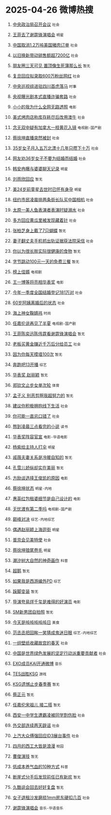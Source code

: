 # 2025-04-26 微博热搜 
1. [中央政治局召开会议](https://m.weibo.cn/search?containerid=100103type%3D1%26t%3D10%26q%3D%23%E4%B8%AD%E5%A4%AE%E6%94%BF%E6%B2%BB%E5%B1%80%E5%8F%AC%E5%BC%80%E4%BC%9A%E8%AE%AE%23&stream_entry_id=51&isnewpage=1&extparam=seat%3D1%26cate%3D10103%26filter_type%3Drealtimehot%26stream_entry_id%3D51%26q%3D%2523%25E4%25B8%25AD%25E5%25A4%25AE%25E6%2594%25BF%25E6%25B2%25BB%25E5%25B1%2580%25E5%258F%25AC%25E5%25BC%2580%25E4%25BC%259A%25E8%25AE%25AE%2523%26dgr%3D0%26c_type%3D51%26pos%3D0%26display_time%3D1745615915%26pre_seqid%3D17456159158590299559076) `社会` 

2. [王菲去了谢霆锋演唱会](https://m.weibo.cn/search?containerid=100103type%3D1%26t%3D10%26q%3D%23%E7%8E%8B%E8%8F%B2%E5%8E%BB%E4%BA%86%E8%B0%A2%E9%9C%86%E9%94%8B%E6%BC%94%E5%94%B1%E4%BC%9A%23&stream_entry_id=31&isnewpage=1&extparam=seat%3D1%26cate%3D5001%26q%3D%2523%25E7%258E%258B%25E8%258F%25B2%25E5%258E%25BB%25E4%25BA%2586%25E8%25B0%25A2%25E9%259C%2586%25E9%2594%258B%25E6%25BC%2594%25E5%2594%25B1%25E4%25BC%259A%2523%26stream_entry_id%3D31%26flag%3D2%26realpos%3D1%26pos%3D0%26c_type%3D31%26filter_type%3Drealtimehot%26dgr%3D0%26band_rank%3D1%26lcate%3D5001%26display_time%3D1745615915%26pre_seqid%3D17456159158590299559076) `明星` 

3. [中国取消1.2万吨美国猪肉订单](https://m.weibo.cn/search?containerid=100103type%3D1%26t%3D10%26q%3D%23%E4%B8%AD%E5%9B%BD%E5%8F%96%E6%B6%881.2%E4%B8%87%E5%90%A8%E7%BE%8E%E5%9B%BD%E7%8C%AA%E8%82%89%E8%AE%A2%E5%8D%95%23&stream_entry_id=31&isnewpage=1&extparam=seat%3D1%26cate%3D5001%26q%3D%2523%25E4%25B8%25AD%25E5%259B%25BD%25E5%258F%2596%25E6%25B6%25881.2%25E4%25B8%2587%25E5%2590%25A8%25E7%25BE%258E%25E5%259B%25BD%25E7%258C%25AA%25E8%2582%2589%25E8%25AE%25A2%25E5%258D%2595%2523%26stream_entry_id%3D31%26flag%3D0%26realpos%3D2%26pos%3D1%26c_type%3D31%26filter_type%3Drealtimehot%26dgr%3D0%26band_rank%3D2%26lcate%3D5001%26display_time%3D1745615915%26pre_seqid%3D17456159158590299559076) `社会` 

4. [以旧换新带动销售额超7200亿](https://m.weibo.cn/search?containerid=100103type%3D1%26t%3D10%26q%3D%23%E4%BB%A5%E6%97%A7%E6%8D%A2%E6%96%B0%E5%B8%A6%E5%8A%A8%E9%94%80%E5%94%AE%E9%A2%9D%E8%B6%857200%E4%BA%BF%23&stream_entry_id=31&isnewpage=1&extparam=seat%3D1%26cate%3D5001%26q%3D%2523%25E4%25BB%25A5%25E6%2597%25A7%25E6%258D%25A2%25E6%2596%25B0%25E5%25B8%25A6%25E5%258A%25A8%25E9%2594%2580%25E5%2594%25AE%25E9%25A2%259D%25E8%25B6%25857200%25E4%25BA%25BF%2523%26stream_entry_id%3D31%26flag%3D0%26realpos%3D3%26pos%3D2%26c_type%3D31%26filter_type%3Drealtimehot%26dgr%3D0%26band_rank%3D3%26lcate%3D5001%26display_time%3D1745615915%26pre_seqid%3D17456159158590299559076) `社会` 

5. [朋友圈三天可见 置顶像生死簿那么长](https://m.weibo.cn/search?containerid=100103type%3D1%26t%3D10%26q%3D%E6%9C%8B%E5%8F%8B%E5%9C%88%E4%B8%89%E5%A4%A9%E5%8F%AF%E8%A7%81+%E7%BD%AE%E9%A1%B6%E5%83%8F%E7%94%9F%E6%AD%BB%E7%B0%BF%E9%82%A3%E4%B9%88%E9%95%BF&stream_entry_id=31&isnewpage=1&extparam=seat%3D1%26cate%3D5001%26q%3D%25E6%259C%258B%25E5%258F%258B%25E5%259C%2588%25E4%25B8%2589%25E5%25A4%25A9%25E5%258F%25AF%25E8%25A7%2581%2520%25E7%25BD%25AE%25E9%25A1%25B6%25E5%2583%258F%25E7%2594%259F%25E6%25AD%25BB%25E7%25B0%25BF%25E9%2582%25A3%25E4%25B9%2588%25E9%2595%25BF%26stream_entry_id%3D31%26flag%3D2%26realpos%3D4%26pos%3D3%26c_type%3D31%26filter_type%3Drealtimehot%26dgr%3D0%26band_rank%3D4%26lcate%3D5001%26display_time%3D1745615915%26pre_seqid%3D17456159158590299559076) `暂无` 

6. [复旦回应拟录取600万粉丝网红](https://m.weibo.cn/search?containerid=100103type%3D1%26t%3D10%26q%3D%23%E5%A4%8D%E6%97%A6%E5%9B%9E%E5%BA%94%E6%8B%9F%E5%BD%95%E5%8F%96600%E4%B8%87%E7%B2%89%E4%B8%9D%E7%BD%91%E7%BA%A2%23&stream_entry_id=31&isnewpage=1&extparam=seat%3D1%26cate%3D5001%26q%3D%2523%25E5%25A4%258D%25E6%2597%25A6%25E5%259B%259E%25E5%25BA%2594%25E6%258B%259F%25E5%25BD%2595%25E5%258F%2596600%25E4%25B8%2587%25E7%25B2%2589%25E4%25B8%259D%25E7%25BD%2591%25E7%25BA%25A2%2523%26stream_entry_id%3D31%26flag%3D0%26realpos%3D5%26pos%3D4%26c_type%3D31%26filter_type%3Drealtimehot%26dgr%3D0%26band_rank%3D5%26lcate%3D5001%26display_time%3D1745615915%26pre_seqid%3D17456159158590299559076) `社会` 

7. [中央巡视组进驻四川首虎落马](https://m.weibo.cn/search?containerid=100103type%3D1%26t%3D10%26q%3D%23%E4%B8%AD%E5%A4%AE%E5%B7%A1%E8%A7%86%E7%BB%84%E8%BF%9B%E9%A9%BB%E5%9B%9B%E5%B7%9D%E9%A6%96%E8%99%8E%E8%90%BD%E9%A9%AC%23&stream_entry_id=31&isnewpage=1&extparam=seat%3D1%26cate%3D5001%26q%3D%2523%25E4%25B8%25AD%25E5%25A4%25AE%25E5%25B7%25A1%25E8%25A7%2586%25E7%25BB%2584%25E8%25BF%259B%25E9%25A9%25BB%25E5%259B%259B%25E5%25B7%259D%25E9%25A6%2596%25E8%2599%258E%25E8%2590%25BD%25E9%25A9%25AC%2523%26stream_entry_id%3D31%26flag%3D2%26realpos%3D6%26pos%3D5%26c_type%3D31%26filter_type%3Drealtimehot%26dgr%3D0%26band_rank%3D6%26lcate%3D5001%26display_time%3D1745615915%26pre_seqid%3D17456159158590299559076) `时事` 

8. [央视曝光剧本式直播诈骗套路](https://m.weibo.cn/search?containerid=100103type%3D1%26t%3D10%26q%3D%23%E5%A4%AE%E8%A7%86%E6%9B%9D%E5%85%89%E5%89%A7%E6%9C%AC%E5%BC%8F%E7%9B%B4%E6%92%AD%E8%AF%88%E9%AA%97%E5%A5%97%E8%B7%AF%23&stream_entry_id=31&isnewpage=1&extparam=seat%3D1%26cate%3D5001%26q%3D%2523%25E5%25A4%25AE%25E8%25A7%2586%25E6%259B%259D%25E5%2585%2589%25E5%2589%25A7%25E6%259C%25AC%25E5%25BC%258F%25E7%259B%25B4%25E6%2592%25AD%25E8%25AF%2588%25E9%25AA%2597%25E5%25A5%2597%25E8%25B7%25AF%2523%26stream_entry_id%3D31%26flag%3D0%26realpos%3D7%26pos%3D6%26c_type%3D31%26filter_type%3Drealtimehot%26dgr%3D0%26band_rank%3D7%26lcate%3D5001%26display_time%3D1745615915%26pre_seqid%3D17456159158590299559076) `社会` 

9. [小小的我为什么全网无路透照](https://m.weibo.cn/search?containerid=100103type%3D1%26t%3D10%26q%3D%23%E5%B0%8F%E5%B0%8F%E7%9A%84%E6%88%91%E4%B8%BA%E4%BB%80%E4%B9%88%E5%85%A8%E7%BD%91%E6%97%A0%E8%B7%AF%E9%80%8F%E7%85%A7%23&stream_entry_id=31&isnewpage=1&extparam=seat%3D1%26cate%3D5001%26q%3D%2523%25E5%25B0%258F%25E5%25B0%258F%25E7%259A%2584%25E6%2588%2591%25E4%25B8%25BA%25E4%25BB%2580%25E4%25B9%2588%25E5%2585%25A8%25E7%25BD%2591%25E6%2597%25A0%25E8%25B7%25AF%25E9%2580%258F%25E7%2585%25A7%2523%26stream_entry_id%3D31%26flag%3D0%26realpos%3D8%26pos%3D7%26c_type%3D31%26filter_type%3Drealtimehot%26dgr%3D0%26band_rank%3D8%26lcate%3D5001%26display_time%3D1745615915%26pre_seqid%3D17456159158590299559076) `电影` 

10. [美式烤肉店称库存耗尽后改用澳牛](https://m.weibo.cn/search?containerid=100103type%3D1%26t%3D10%26q%3D%23%E7%BE%8E%E5%BC%8F%E7%83%A4%E8%82%89%E5%BA%97%E7%A7%B0%E5%BA%93%E5%AD%98%E8%80%97%E5%B0%BD%E5%90%8E%E6%94%B9%E7%94%A8%E6%BE%B3%E7%89%9B%23&stream_entry_id=31&isnewpage=1&extparam=seat%3D1%26cate%3D5001%26q%3D%2523%25E7%25BE%258E%25E5%25BC%258F%25E7%2583%25A4%25E8%2582%2589%25E5%25BA%2597%25E7%25A7%25B0%25E5%25BA%2593%25E5%25AD%2598%25E8%2580%2597%25E5%25B0%25BD%25E5%2590%258E%25E6%2594%25B9%25E7%2594%25A8%25E6%25BE%25B3%25E7%2589%259B%2523%26stream_entry_id%3D31%26flag%3D0%26realpos%3D9%26pos%3D8%26c_type%3D31%26filter_type%3Drealtimehot%26dgr%3D0%26band_rank%3D9%26lcate%3D5001%26display_time%3D1745615915%26pre_seqid%3D17456159158590299559076) `社会` 

11. [念无双中疑有加拿大一枝黄花入镜](https://m.weibo.cn/search?containerid=100103type%3D1%26t%3D10%26q%3D%23%E5%BF%B5%E6%97%A0%E5%8F%8C%E4%B8%AD%E7%96%91%E6%9C%89%E5%8A%A0%E6%8B%BF%E5%A4%A7%E4%B8%80%E6%9E%9D%E9%BB%84%E8%8A%B1%E5%85%A5%E9%95%9C%23&stream_entry_id=31&isnewpage=1&extparam=seat%3D1%26cate%3D5001%26q%3D%2523%25E5%25BF%25B5%25E6%2597%25A0%25E5%258F%258C%25E4%25B8%25AD%25E7%2596%2591%25E6%259C%2589%25E5%258A%25A0%25E6%258B%25BF%25E5%25A4%25A7%25E4%25B8%2580%25E6%259E%259D%25E9%25BB%2584%25E8%258A%25B1%25E5%2585%25A5%25E9%2595%259C%2523%26stream_entry_id%3D31%26flag%3D0%26realpos%3D10%26pos%3D9%26c_type%3D31%26filter_type%3Drealtimehot%26dgr%3D0%26band_rank%3D10%26lcate%3D5001%26display_time%3D1745615915%26pre_seqid%3D17456159158590299559076) `电视剧-国产剧` 

12. [蔡徐坤直播突然被封](https://m.weibo.cn/search?containerid=100103type%3D1%26t%3D10%26q%3D%23%E8%94%A1%E5%BE%90%E5%9D%A4%E7%9B%B4%E6%92%AD%E7%AA%81%E7%84%B6%E8%A2%AB%E5%B0%81%23&stream_entry_id=31&isnewpage=1&extparam=seat%3D1%26cate%3D5001%26q%3D%2523%25E8%2594%25A1%25E5%25BE%2590%25E5%259D%25A4%25E7%259B%25B4%25E6%2592%25AD%25E7%25AA%2581%25E7%2584%25B6%25E8%25A2%25AB%25E5%25B0%2581%2523%26stream_entry_id%3D31%26flag%3D2%26realpos%3D11%26pos%3D10%26c_type%3D31%26filter_type%3Drealtimehot%26dgr%3D0%26band_rank%3D11%26lcate%3D5001%26display_time%3D1745615915%26pre_seqid%3D17456159158590299559076) `社会` 

13. [35岁女子月入五万北漂十几年只攒下十万](https://m.weibo.cn/search?containerid=100103type%3D1%26t%3D10%26q%3D%2335%E5%B2%81%E5%A5%B3%E5%AD%90%E6%9C%88%E5%85%A5%E4%BA%94%E4%B8%87%E5%8C%97%E6%BC%82%E5%8D%81%E5%87%A0%E5%B9%B4%E5%8F%AA%E6%94%92%E4%B8%8B%E5%8D%81%E4%B8%87%23&stream_entry_id=31&isnewpage=1&extparam=seat%3D1%26cate%3D5001%26q%3D%252335%25E5%25B2%2581%25E5%25A5%25B3%25E5%25AD%2590%25E6%259C%2588%25E5%2585%25A5%25E4%25BA%2594%25E4%25B8%2587%25E5%258C%2597%25E6%25BC%2582%25E5%258D%2581%25E5%2587%25A0%25E5%25B9%25B4%25E5%258F%25AA%25E6%2594%2592%25E4%25B8%258B%25E5%258D%2581%25E4%25B8%2587%2523%26stream_entry_id%3D31%26flag%3D2%26realpos%3D12%26pos%3D11%26c_type%3D31%26filter_type%3Drealtimehot%26dgr%3D0%26band_rank%3D12%26lcate%3D5001%26display_time%3D1745615915%26pre_seqid%3D17456159158590299559076) `社会` 

14. [网友劝36岁女子不要为结婚而结婚](https://m.weibo.cn/search?containerid=100103type%3D1%26t%3D10%26q%3D%23%E7%BD%91%E5%8F%8B%E5%8A%9D36%E5%B2%81%E5%A5%B3%E5%AD%90%E4%B8%8D%E8%A6%81%E4%B8%BA%E7%BB%93%E5%A9%9A%E8%80%8C%E7%BB%93%E5%A9%9A%23&stream_entry_id=31&isnewpage=1&extparam=seat%3D1%26cate%3D5001%26q%3D%2523%25E7%25BD%2591%25E5%258F%258B%25E5%258A%259D36%25E5%25B2%2581%25E5%25A5%25B3%25E5%25AD%2590%25E4%25B8%258D%25E8%25A6%2581%25E4%25B8%25BA%25E7%25BB%2593%25E5%25A9%259A%25E8%2580%258C%25E7%25BB%2593%25E5%25A9%259A%2523%26stream_entry_id%3D31%26flag%3D2%26realpos%3D13%26pos%3D12%26c_type%3D31%26filter_type%3Drealtimehot%26dgr%3D0%26band_rank%3D13%26lcate%3D5001%26display_time%3D1745615915%26pre_seqid%3D17456159158590299559076) `社会` 

15. [韩安冉曝与婆婆聊天记录](https://m.weibo.cn/search?containerid=100103type%3D1%26t%3D10%26q%3D%23%E9%9F%A9%E5%AE%89%E5%86%89%E6%9B%9D%E4%B8%8E%E5%A9%86%E5%A9%86%E8%81%8A%E5%A4%A9%E8%AE%B0%E5%BD%95%23&stream_entry_id=31&isnewpage=1&extparam=seat%3D1%26cate%3D5001%26q%3D%2523%25E9%259F%25A9%25E5%25AE%2589%25E5%2586%2589%25E6%259B%259D%25E4%25B8%258E%25E5%25A9%2586%25E5%25A9%2586%25E8%2581%258A%25E5%25A4%25A9%25E8%25AE%25B0%25E5%25BD%2595%2523%26stream_entry_id%3D31%26flag%3D2%26realpos%3D14%26pos%3D13%26c_type%3D31%26filter_type%3Drealtimehot%26dgr%3D0%26band_rank%3D14%26lcate%3D5001%26display_time%3D1745615915%26pre_seqid%3D17456159158590299559076) `明星` 

16. [刘雨欣回应](https://m.weibo.cn/search?containerid=100103type%3D1%26t%3D10%26q%3D%E5%88%98%E9%9B%A8%E6%AC%A3%E5%9B%9E%E5%BA%94&stream_entry_id=31&isnewpage=1&extparam=seat%3D1%26cate%3D5001%26q%3D%25E5%2588%2598%25E9%259B%25A8%25E6%25AC%25A3%25E5%259B%259E%25E5%25BA%2594%26stream_entry_id%3D31%26flag%3D2%26realpos%3D15%26pos%3D14%26c_type%3D31%26filter_type%3Drealtimehot%26dgr%3D0%26band_rank%3D15%26lcate%3D5001%26display_time%3D1745615915%26pre_seqid%3D17456159158590299559076) `暂无` 

17. [美24岁前童星去世时已怀有身孕](https://m.weibo.cn/search?containerid=100103type%3D1%26t%3D10%26q%3D%23%E7%BE%8E24%E5%B2%81%E5%89%8D%E7%AB%A5%E6%98%9F%E5%8E%BB%E4%B8%96%E6%97%B6%E5%B7%B2%E6%80%80%E6%9C%89%E8%BA%AB%E5%AD%95%23&stream_entry_id=31&isnewpage=1&extparam=seat%3D1%26cate%3D5001%26q%3D%2523%25E7%25BE%258E24%25E5%25B2%2581%25E5%2589%258D%25E7%25AB%25A5%25E6%2598%259F%25E5%258E%25BB%25E4%25B8%2596%25E6%2597%25B6%25E5%25B7%25B2%25E6%2580%2580%25E6%259C%2589%25E8%25BA%25AB%25E5%25AD%2595%2523%26stream_entry_id%3D31%26flag%3D2%26realpos%3D16%26pos%3D15%26c_type%3D31%26filter_type%3Drealtimehot%26dgr%3D0%26band_rank%3D16%26lcate%3D5001%26display_time%3D1745615915%26pre_seqid%3D17456159158590299559076) `明星` 

18. [纽约市民凌晨排两条街长队买中国相机](https://m.weibo.cn/search?containerid=100103type%3D1%26t%3D10%26q%3D%23%E7%BA%BD%E7%BA%A6%E5%B8%82%E6%B0%91%E5%87%8C%E6%99%A8%E6%8E%92%E4%B8%A4%E6%9D%A1%E8%A1%97%E9%95%BF%E9%98%9F%E4%B9%B0%E4%B8%AD%E5%9B%BD%E7%9B%B8%E6%9C%BA%23&stream_entry_id=31&isnewpage=1&extparam=seat%3D1%26cate%3D5001%26q%3D%2523%25E7%25BA%25BD%25E7%25BA%25A6%25E5%25B8%2582%25E6%25B0%2591%25E5%2587%258C%25E6%2599%25A8%25E6%258E%2592%25E4%25B8%25A4%25E6%259D%25A1%25E8%25A1%2597%25E9%2595%25BF%25E9%2598%259F%25E4%25B9%25B0%25E4%25B8%25AD%25E5%259B%25BD%25E7%259B%25B8%25E6%259C%25BA%2523%26stream_entry_id%3D31%26flag%3D2%26realpos%3D17%26pos%3D16%26c_type%3D31%26filter_type%3Drealtimehot%26dgr%3D0%26band_rank%3D17%26lcate%3D5001%26display_time%3D1745615915%26pre_seqid%3D17456159158590299559076) `社会` 

19. [太原一美人鱼表演者表演时疑溺水](https://m.weibo.cn/search?containerid=100103type%3D1%26t%3D10%26q%3D%23%E5%A4%AA%E5%8E%9F%E4%B8%80%E7%BE%8E%E4%BA%BA%E9%B1%BC%E8%A1%A8%E6%BC%94%E8%80%85%E8%A1%A8%E6%BC%94%E6%97%B6%E7%96%91%E6%BA%BA%E6%B0%B4%23&stream_entry_id=31&isnewpage=1&extparam=seat%3D1%26cate%3D5001%26q%3D%2523%25E5%25A4%25AA%25E5%258E%259F%25E4%25B8%2580%25E7%25BE%258E%25E4%25BA%25BA%25E9%25B1%25BC%25E8%25A1%25A8%25E6%25BC%2594%25E8%2580%2585%25E8%25A1%25A8%25E6%25BC%2594%25E6%2597%25B6%25E7%2596%2591%25E6%25BA%25BA%25E6%25B0%25B4%2523%26stream_entry_id%3D31%26flag%3D0%26realpos%3D18%26pos%3D17%26c_type%3D31%26filter_type%3Drealtimehot%26dgr%3D0%26band_rank%3D18%26lcate%3D5001%26display_time%3D1745615915%26pre_seqid%3D17456159158590299559076) `社会` 

20. [多方回应黄瓜里被发现藏着针](https://m.weibo.cn/search?containerid=100103type%3D1%26t%3D10%26q%3D%23%E5%A4%9A%E6%96%B9%E5%9B%9E%E5%BA%94%E9%BB%84%E7%93%9C%E9%87%8C%E8%A2%AB%E5%8F%91%E7%8E%B0%E8%97%8F%E7%9D%80%E9%92%88%23&stream_entry_id=31&isnewpage=1&extparam=seat%3D1%26cate%3D5001%26q%3D%2523%25E5%25A4%259A%25E6%2596%25B9%25E5%259B%259E%25E5%25BA%2594%25E9%25BB%2584%25E7%2593%259C%25E9%2587%258C%25E8%25A2%25AB%25E5%258F%2591%25E7%258E%25B0%25E8%2597%258F%25E7%259D%2580%25E9%2592%2588%2523%26stream_entry_id%3D31%26flag%3D0%26realpos%3D19%26pos%3D18%26c_type%3D31%26filter_type%3Drealtimehot%26dgr%3D0%26band_rank%3D19%26lcate%3D5001%26display_time%3D1745615915%26pre_seqid%3D17456159158590299559076) `社会` 

21. [张柏芝身上戴了7只蝴蝶](https://m.weibo.cn/search?containerid=100103type%3D1%26t%3D10%26q%3D%E5%BC%A0%E6%9F%8F%E8%8A%9D%E8%BA%AB%E4%B8%8A%E6%88%B4%E4%BA%867%E5%8F%AA%E8%9D%B4%E8%9D%B6&stream_entry_id=31&isnewpage=1&extparam=seat%3D1%26cate%3D5001%26q%3D%25E5%25BC%25A0%25E6%259F%258F%25E8%258A%259D%25E8%25BA%25AB%25E4%25B8%258A%25E6%2588%25B4%25E4%25BA%25867%25E5%258F%25AA%25E8%259D%25B4%25E8%259D%25B6%26stream_entry_id%3D31%26flag%3D2%26realpos%3D20%26pos%3D19%26c_type%3D31%26filter_type%3Drealtimehot%26dgr%3D0%26band_rank%3D20%26lcate%3D5001%26display_time%3D1745615915%26pre_seqid%3D17456159158590299559076) `暂无` 

22. [妻子翻丈夫手机抓出轨证据获法院采信](https://m.weibo.cn/search?containerid=100103type%3D1%26t%3D10%26q%3D%23%E5%A6%BB%E5%AD%90%E7%BF%BB%E4%B8%88%E5%A4%AB%E6%89%8B%E6%9C%BA%E6%8A%93%E5%87%BA%E8%BD%A8%E8%AF%81%E6%8D%AE%E8%8E%B7%E6%B3%95%E9%99%A2%E9%87%87%E4%BF%A1%23&stream_entry_id=31&isnewpage=1&extparam=seat%3D1%26cate%3D5001%26q%3D%2523%25E5%25A6%25BB%25E5%25AD%2590%25E7%25BF%25BB%25E4%25B8%2588%25E5%25A4%25AB%25E6%2589%258B%25E6%259C%25BA%25E6%258A%2593%25E5%2587%25BA%25E8%25BD%25A8%25E8%25AF%2581%25E6%258D%25AE%25E8%258E%25B7%25E6%25B3%2595%25E9%2599%25A2%25E9%2587%2587%25E4%25BF%25A1%2523%26stream_entry_id%3D31%26flag%3D0%26realpos%3D21%26pos%3D20%26c_type%3D31%26filter_type%3Drealtimehot%26dgr%3D0%26band_rank%3D21%26lcate%3D5001%26display_time%3D1745615915%26pre_seqid%3D17456159158590299559076) `社会` 

23. [你以为很长胖实际很健康的食物](https://m.weibo.cn/search?containerid=100103type%3D1%26t%3D10%26q%3D%E4%BD%A0%E4%BB%A5%E4%B8%BA%E5%BE%88%E9%95%BF%E8%83%96%E5%AE%9E%E9%99%85%E5%BE%88%E5%81%A5%E5%BA%B7%E7%9A%84%E9%A3%9F%E7%89%A9&stream_entry_id=31&isnewpage=1&extparam=seat%3D1%26cate%3D5001%26q%3D%25E4%25BD%25A0%25E4%25BB%25A5%25E4%25B8%25BA%25E5%25BE%2588%25E9%2595%25BF%25E8%2583%2596%25E5%25AE%259E%25E9%2599%2585%25E5%25BE%2588%25E5%2581%25A5%25E5%25BA%25B7%25E7%259A%2584%25E9%25A3%259F%25E7%2589%25A9%26stream_entry_id%3D31%26flag%3D0%26realpos%3D22%26pos%3D21%26c_type%3D31%26filter_type%3Drealtimehot%26dgr%3D0%26band_rank%3D22%26lcate%3D5001%26display_time%3D1745615915%26pre_seqid%3D17456159158590299559076) `暂无` 

24. [字节跳动100元一天的免费三餐](https://m.weibo.cn/search?containerid=100103type%3D1%26t%3D10%26q%3D%E5%AD%97%E8%8A%82%E8%B7%B3%E5%8A%A8100%E5%85%83%E4%B8%80%E5%A4%A9%E7%9A%84%E5%85%8D%E8%B4%B9%E4%B8%89%E9%A4%90&stream_entry_id=31&isnewpage=1&extparam=seat%3D1%26cate%3D5001%26q%3D%25E5%25AD%2597%25E8%258A%2582%25E8%25B7%25B3%25E5%258A%25A8100%25E5%2585%2583%25E4%25B8%2580%25E5%25A4%25A9%25E7%259A%2584%25E5%2585%258D%25E8%25B4%25B9%25E4%25B8%2589%25E9%25A4%2590%26stream_entry_id%3D31%26flag%3D0%26realpos%3D23%26pos%3D22%26c_type%3D31%26filter_type%3Drealtimehot%26dgr%3D0%26band_rank%3D23%26lcate%3D5001%26display_time%3D1745615915%26pre_seqid%3D17456159158590299559076) `暂无` 

25. [榜上佳婿](https://m.weibo.cn/search?containerid=100103type%3D1%26t%3D10%26q%3D%E6%A6%9C%E4%B8%8A%E4%BD%B3%E5%A9%BF&stream_entry_id=31&isnewpage=1&extparam=seat%3D1%26cate%3D5001%26q%3D%25E6%25A6%259C%25E4%25B8%258A%25E4%25BD%25B3%25E5%25A9%25BF%26stream_entry_id%3D31%26flag%3D0%26realpos%3D24%26pos%3D23%26c_type%3D31%26filter_type%3Drealtimehot%26dgr%3D0%26band_rank%3D24%26lcate%3D5001%26display_time%3D1745615915%26pre_seqid%3D17456159158590299559076) `电视剧` 

26. [王一博等将亮相华表奖](https://m.weibo.cn/search?containerid=100103type%3D1%26t%3D10%26q%3D%23%E7%8E%8B%E4%B8%80%E5%8D%9A%E7%AD%89%E5%B0%86%E4%BA%AE%E7%9B%B8%E5%8D%8E%E8%A1%A8%E5%A5%96%23&stream_entry_id=31&isnewpage=1&extparam=seat%3D1%26cate%3D5001%26q%3D%2523%25E7%258E%258B%25E4%25B8%2580%25E5%258D%259A%25E7%25AD%2589%25E5%25B0%2586%25E4%25BA%25AE%25E7%259B%25B8%25E5%258D%258E%25E8%25A1%25A8%25E5%25A5%2596%2523%26stream_entry_id%3D31%26flag%3D0%26realpos%3D25%26pos%3D24%26c_type%3D31%26filter_type%3Drealtimehot%26dgr%3D0%26band_rank%3D25%26lcate%3D5001%26display_time%3D1745615915%26pre_seqid%3D17456159158590299559076) `电影` 

27. [今年一季度全国结婚登记181万对](https://m.weibo.cn/search?containerid=100103type%3D1%26t%3D10%26q%3D%23%E4%BB%8A%E5%B9%B4%E4%B8%80%E5%AD%A3%E5%BA%A6%E5%85%A8%E5%9B%BD%E7%BB%93%E5%A9%9A%E7%99%BB%E8%AE%B0181%E4%B8%87%E5%AF%B9%23&stream_entry_id=31&isnewpage=1&extparam=seat%3D1%26cate%3D5001%26q%3D%2523%25E4%25BB%258A%25E5%25B9%25B4%25E4%25B8%2580%25E5%25AD%25A3%25E5%25BA%25A6%25E5%2585%25A8%25E5%259B%25BD%25E7%25BB%2593%25E5%25A9%259A%25E7%2599%25BB%25E8%25AE%25B0181%25E4%25B8%2587%25E5%25AF%25B9%2523%26stream_entry_id%3D31%26flag%3D0%26realpos%3D26%26pos%3D25%26c_type%3D31%26filter_type%3Drealtimehot%26dgr%3D0%26band_rank%3D26%26lcate%3D5001%26display_time%3D1745615915%26pre_seqid%3D17456159158590299559076) `社会` 

28. [60岁阿姨离婚后的状态](https://m.weibo.cn/search?containerid=100103type%3D1%26t%3D10%26q%3D%2360%E5%B2%81%E9%98%BF%E5%A7%A8%E7%A6%BB%E5%A9%9A%E5%90%8E%E7%9A%84%E7%8A%B6%E6%80%81%23&stream_entry_id=31&isnewpage=1&extparam=seat%3D1%26cate%3D5001%26q%3D%252360%25E5%25B2%2581%25E9%2598%25BF%25E5%25A7%25A8%25E7%25A6%25BB%25E5%25A9%259A%25E5%2590%258E%25E7%259A%2584%25E7%258A%25B6%25E6%2580%2581%2523%26stream_entry_id%3D31%26flag%3D0%26realpos%3D27%26pos%3D26%26c_type%3D31%26filter_type%3Drealtimehot%26dgr%3D0%26band_rank%3D27%26lcate%3D5001%26display_time%3D1745615915%26pre_seqid%3D17456159158590299559076) `社会` 

29. [海上神女鞠婧祎](https://m.weibo.cn/search?containerid=100103type%3D1%26t%3D10%26q%3D%E6%B5%B7%E4%B8%8A%E7%A5%9E%E5%A5%B3%E9%9E%A0%E5%A9%A7%E7%A5%8E&stream_entry_id=31&isnewpage=1&extparam=seat%3D1%26cate%3D5001%26q%3D%25E6%25B5%25B7%25E4%25B8%258A%25E7%25A5%259E%25E5%25A5%25B3%25E9%259E%25A0%25E5%25A9%25A7%25E7%25A5%258E%26stream_entry_id%3D31%26flag%3D0%26realpos%3D28%26pos%3D27%26c_type%3D31%26filter_type%3Drealtimehot%26dgr%3D0%26band_rank%3D28%26lcate%3D5001%26display_time%3D1745615915%26pre_seqid%3D17456159158590299559076) `时尚` 

30. [任嘉伦说再见了半夏](https://m.weibo.cn/search?containerid=100103type%3D1%26t%3D10%26q%3D%23%E4%BB%BB%E5%98%89%E4%BC%A6%E8%AF%B4%E5%86%8D%E8%A7%81%E4%BA%86%E5%8D%8A%E5%A4%8F%23&stream_entry_id=31&isnewpage=1&extparam=seat%3D1%26cate%3D5001%26q%3D%2523%25E4%25BB%25BB%25E5%2598%2589%25E4%25BC%25A6%25E8%25AF%25B4%25E5%2586%258D%25E8%25A7%2581%25E4%25BA%2586%25E5%258D%258A%25E5%25A4%258F%2523%26stream_entry_id%3D31%26flag%3D0%26realpos%3D29%26pos%3D28%26c_type%3D31%26filter_type%3Drealtimehot%26dgr%3D0%26band_rank%3D29%26lcate%3D5001%26display_time%3D1745615915%26pre_seqid%3D17456159158590299559076) `电视剧-国产剧` 

31. [王菲陈奕迅陈伟霆看谢霆锋演唱会](https://m.weibo.cn/search?containerid=100103type%3D1%26t%3D10%26q%3D%E7%8E%8B%E8%8F%B2%E9%99%88%E5%A5%95%E8%BF%85%E9%99%88%E4%BC%9F%E9%9C%86%E7%9C%8B%E8%B0%A2%E9%9C%86%E9%94%8B%E6%BC%94%E5%94%B1%E4%BC%9A&stream_entry_id=31&isnewpage=1&extparam=seat%3D1%26cate%3D5001%26q%3D%25E7%258E%258B%25E8%258F%25B2%25E9%2599%2588%25E5%25A5%2595%25E8%25BF%2585%25E9%2599%2588%25E4%25BC%259F%25E9%259C%2586%25E7%259C%258B%25E8%25B0%25A2%25E9%259C%2586%25E9%2594%258B%25E6%25BC%2594%25E5%2594%25B1%25E4%25BC%259A%26stream_entry_id%3D31%26flag%3D0%26realpos%3D30%26pos%3D29%26c_type%3D31%26filter_type%3Drealtimehot%26dgr%3D0%26band_rank%3D30%26lcate%3D5001%26display_time%3D1745615915%26pre_seqid%3D17456159158590299559076) `暂无` 

32. [老板买黄金赚近千万后分给员工](https://m.weibo.cn/search?containerid=100103type%3D1%26t%3D10%26q%3D%23%E8%80%81%E6%9D%BF%E4%B9%B0%E9%BB%84%E9%87%91%E8%B5%9A%E8%BF%91%E5%8D%83%E4%B8%87%E5%90%8E%E5%88%86%E7%BB%99%E5%91%98%E5%B7%A5%23&stream_entry_id=31&isnewpage=1&extparam=seat%3D1%26cate%3D5001%26q%3D%2523%25E8%2580%2581%25E6%259D%25BF%25E4%25B9%25B0%25E9%25BB%2584%25E9%2587%2591%25E8%25B5%259A%25E8%25BF%2591%25E5%258D%2583%25E4%25B8%2587%25E5%2590%258E%25E5%2588%2586%25E7%25BB%2599%25E5%2591%2598%25E5%25B7%25A5%2523%26stream_entry_id%3D31%26flag%3D0%26realpos%3D31%26pos%3D30%26c_type%3D31%26filter_type%3Drealtimehot%26dgr%3D0%26band_rank%3D31%26lcate%3D5001%26display_time%3D1745615915%26pre_seqid%3D17456159158590299559076) `社会` 

33. [因为你每天摸墙100次](https://m.weibo.cn/search?containerid=100103type%3D1%26t%3D10%26q%3D%E5%9B%A0%E4%B8%BA%E4%BD%A0%E6%AF%8F%E5%A4%A9%E6%91%B8%E5%A2%99100%E6%AC%A1&stream_entry_id=31&isnewpage=1&extparam=seat%3D1%26cate%3D5001%26q%3D%25E5%259B%25A0%25E4%25B8%25BA%25E4%25BD%25A0%25E6%25AF%258F%25E5%25A4%25A9%25E6%2591%25B8%25E5%25A2%2599100%25E6%25AC%25A1%26stream_entry_id%3D31%26flag%3D0%26realpos%3D32%26pos%3D31%26c_type%3D31%26filter_type%3Drealtimehot%26dgr%3D0%26band_rank%3D32%26lcate%3D5001%26display_time%3D1745615915%26pre_seqid%3D17456159158590299559076) `暂无` 

34. [奔跑吧13开播](https://m.weibo.cn/search?containerid=100103type%3D1%26t%3D10%26q%3D%E5%A5%94%E8%B7%91%E5%90%A713%E5%BC%80%E6%92%AD&stream_entry_id=31&isnewpage=1&extparam=seat%3D1%26cate%3D5001%26q%3D%25E5%25A5%2594%25E8%25B7%2591%25E5%2590%25A713%25E5%25BC%2580%25E6%2592%25AD%26stream_entry_id%3D31%26flag%3D0%26realpos%3D33%26pos%3D32%26c_type%3D31%26filter_type%3Drealtimehot%26dgr%3D0%26band_rank%3D33%26lcate%3D5001%26display_time%3D1745615915%26pre_seqid%3D17456159158590299559076) `综艺` 

35. [华表奖 赵丽颖](https://m.weibo.cn/search?containerid=100103type%3D1%26t%3D10%26q%3D%E5%8D%8E%E8%A1%A8%E5%A5%96+%E8%B5%B5%E4%B8%BD%E9%A2%96&stream_entry_id=31&isnewpage=1&extparam=seat%3D1%26cate%3D5001%26q%3D%25E5%258D%258E%25E8%25A1%25A8%25E5%25A5%2596%2520%25E8%25B5%25B5%25E4%25B8%25BD%25E9%25A2%2596%26stream_entry_id%3D31%26flag%3D0%26realpos%3D34%26pos%3D33%26c_type%3D31%26filter_type%3Drealtimehot%26dgr%3D0%26band_rank%3D34%26lcate%3D5001%26display_time%3D1745615915%26pre_seqid%3D17456159158590299559076) `暂无` 

36. [郑钦文止步女单次轮](https://m.weibo.cn/search?containerid=100103type%3D1%26t%3D10%26q%3D%23%E9%83%91%E9%92%A6%E6%96%87%E6%AD%A2%E6%AD%A5%E5%A5%B3%E5%8D%95%E6%AC%A1%E8%BD%AE%23&stream_entry_id=31&isnewpage=1&extparam=seat%3D1%26cate%3D5001%26q%3D%2523%25E9%2583%2591%25E9%2592%25A6%25E6%2596%2587%25E6%25AD%25A2%25E6%25AD%25A5%25E5%25A5%25B3%25E5%258D%2595%25E6%25AC%25A1%25E8%25BD%25AE%2523%26stream_entry_id%3D31%26flag%3D0%26realpos%3D35%26pos%3D34%26c_type%3D31%26filter_type%3Drealtimehot%26dgr%3D0%26band_rank%3D35%26lcate%3D5001%26display_time%3D1745615915%26pre_seqid%3D17456159158590299559076) `体育` 

37. [孟子义 别恶剪啊我超努力的](https://m.weibo.cn/search?containerid=100103type%3D1%26t%3D10%26q%3D%E5%AD%9F%E5%AD%90%E4%B9%89+%E5%88%AB%E6%81%B6%E5%89%AA%E5%95%8A%E6%88%91%E8%B6%85%E5%8A%AA%E5%8A%9B%E7%9A%84&stream_entry_id=31&isnewpage=1&extparam=seat%3D1%26cate%3D5001%26q%3D%25E5%25AD%259F%25E5%25AD%2590%25E4%25B9%2589%2520%25E5%2588%25AB%25E6%2581%25B6%25E5%2589%25AA%25E5%2595%258A%25E6%2588%2591%25E8%25B6%2585%25E5%258A%25AA%25E5%258A%259B%25E7%259A%2584%26stream_entry_id%3D31%26flag%3D0%26realpos%3D36%26pos%3D35%26c_type%3D31%26filter_type%3Drealtimehot%26dgr%3D0%26band_rank%3D36%26lcate%3D5001%26display_time%3D1745615915%26pre_seqid%3D17456159158590299559076) `暂无` 

38. [建议你积极拥抱线下生活](https://m.weibo.cn/search?containerid=100103type%3D1%26t%3D10%26q%3D%23%E5%BB%BA%E8%AE%AE%E4%BD%A0%E7%A7%AF%E6%9E%81%E6%8B%A5%E6%8A%B1%E7%BA%BF%E4%B8%8B%E7%94%9F%E6%B4%BB%23&stream_entry_id=31&isnewpage=1&extparam=seat%3D1%26cate%3D5001%26q%3D%2523%25E5%25BB%25BA%25E8%25AE%25AE%25E4%25BD%25A0%25E7%25A7%25AF%25E6%259E%2581%25E6%258B%25A5%25E6%258A%25B1%25E7%25BA%25BF%25E4%25B8%258B%25E7%2594%259F%25E6%25B4%25BB%2523%26stream_entry_id%3D31%26flag%3D0%26realpos%3D37%26pos%3D36%26c_type%3D31%26filter_type%3Drealtimehot%26dgr%3D0%26band_rank%3D37%26lcate%3D5001%26display_time%3D1745615915%26pre_seqid%3D17456159158590299559076) `社会` 

39. [你可能一直忌口错了](https://m.weibo.cn/search?containerid=100103type%3D1%26t%3D10%26q%3D%23%E4%BD%A0%E5%8F%AF%E8%83%BD%E4%B8%80%E7%9B%B4%E5%BF%8C%E5%8F%A3%E9%94%99%E4%BA%86%23&stream_entry_id=31&isnewpage=1&extparam=seat%3D1%26cate%3D5001%26q%3D%2523%25E4%25BD%25A0%25E5%258F%25AF%25E8%2583%25BD%25E4%25B8%2580%25E7%259B%25B4%25E5%25BF%258C%25E5%258F%25A3%25E9%2594%2599%25E4%25BA%2586%2523%26stream_entry_id%3D31%26flag%3D0%26realpos%3D38%26pos%3D37%26c_type%3D31%26filter_type%3Drealtimehot%26dgr%3D0%26band_rank%3D38%26lcate%3D5001%26display_time%3D1745615915%26pre_seqid%3D17456159158590299559076) `社会` 

40. [熬到凌晨三点看完的小说](https://m.weibo.cn/search?containerid=100103type%3D1%26t%3D10%26q%3D%23%E7%86%AC%E5%88%B0%E5%87%8C%E6%99%A8%E4%B8%89%E7%82%B9%E7%9C%8B%E5%AE%8C%E7%9A%84%E5%B0%8F%E8%AF%B4%23&stream_entry_id=31&isnewpage=1&extparam=seat%3D1%26cate%3D5001%26q%3D%2523%25E7%2586%25AC%25E5%2588%25B0%25E5%2587%258C%25E6%2599%25A8%25E4%25B8%2589%25E7%2582%25B9%25E7%259C%258B%25E5%25AE%258C%25E7%259A%2584%25E5%25B0%258F%25E8%25AF%25B4%2523%26stream_entry_id%3D31%26flag%3D0%26realpos%3D39%26pos%3D38%26c_type%3D31%26filter_type%3Drealtimehot%26dgr%3D0%26band_rank%3D39%26lcate%3D5001%26display_time%3D1745615915%26pre_seqid%3D17456159158590299559076) `读书` 

41. [华表奖阵容官宣](https://m.weibo.cn/search?containerid=100103type%3D1%26t%3D10%26q%3D%E5%8D%8E%E8%A1%A8%E5%A5%96%E9%98%B5%E5%AE%B9%E5%AE%98%E5%AE%A3&stream_entry_id=31&isnewpage=1&extparam=seat%3D1%26cate%3D5001%26q%3D%25E5%258D%258E%25E8%25A1%25A8%25E5%25A5%2596%25E9%2598%25B5%25E5%25AE%25B9%25E5%25AE%2598%25E5%25AE%25A3%26stream_entry_id%3D31%26flag%3D0%26realpos%3D40%26pos%3D39%26c_type%3D31%26filter_type%3Drealtimehot%26dgr%3D0%26band_rank%3D40%26lcate%3D5001%26display_time%3D1745615915%26pre_seqid%3D17456159158590299559076) `电影-华语电影` 

42. [杨紫给主持人打伞](https://m.weibo.cn/search?containerid=100103type%3D1%26t%3D10%26q%3D%23%E6%9D%A8%E7%B4%AB%E7%BB%99%E4%B8%BB%E6%8C%81%E4%BA%BA%E6%89%93%E4%BC%9E%23&stream_entry_id=31&isnewpage=1&extparam=seat%3D1%26cate%3D5001%26q%3D%2523%25E6%259D%25A8%25E7%25B4%25AB%25E7%25BB%2599%25E4%25B8%25BB%25E6%258C%2581%25E4%25BA%25BA%25E6%2589%2593%25E4%25BC%259E%2523%26stream_entry_id%3D31%26flag%3D0%26realpos%3D41%26pos%3D40%26c_type%3D31%26filter_type%3Drealtimehot%26dgr%3D0%26band_rank%3D41%26lcate%3D5001%26display_time%3D1745615915%26pre_seqid%3D17456159158590299559076) `明星` 

43. [戚薇夫妻关系是冷暖自知的](https://m.weibo.cn/search?containerid=100103type%3D1%26t%3D10%26q%3D%E6%88%9A%E8%96%87%E5%A4%AB%E5%A6%BB%E5%85%B3%E7%B3%BB%E6%98%AF%E5%86%B7%E6%9A%96%E8%87%AA%E7%9F%A5%E7%9A%84&stream_entry_id=31&isnewpage=1&extparam=seat%3D1%26cate%3D5001%26q%3D%25E6%2588%259A%25E8%2596%2587%25E5%25A4%25AB%25E5%25A6%25BB%25E5%2585%25B3%25E7%25B3%25BB%25E6%2598%25AF%25E5%2586%25B7%25E6%259A%2596%25E8%2587%25AA%25E7%259F%25A5%25E7%259A%2584%26stream_entry_id%3D31%26flag%3D0%26realpos%3D42%26pos%3D41%26c_type%3D31%26filter_type%3Drealtimehot%26dgr%3D0%26band_rank%3D42%26lcate%3D5001%26display_time%3D1745615915%26pre_seqid%3D17456159158590299559076) `暂无` 

44. [孔雪儿娇纵却实在美丽](https://m.weibo.cn/search?containerid=100103type%3D1%26t%3D10%26q%3D%E5%AD%94%E9%9B%AA%E5%84%BF%E5%A8%87%E7%BA%B5%E5%8D%B4%E5%AE%9E%E5%9C%A8%E7%BE%8E%E4%B8%BD&stream_entry_id=31&isnewpage=1&extparam=seat%3D1%26cate%3D5001%26q%3D%25E5%25AD%2594%25E9%259B%25AA%25E5%2584%25BF%25E5%25A8%2587%25E7%25BA%25B5%25E5%258D%25B4%25E5%25AE%259E%25E5%259C%25A8%25E7%25BE%258E%25E4%25B8%25BD%26stream_entry_id%3D31%26flag%3D0%26realpos%3D43%26pos%3D42%26c_type%3D31%26filter_type%3Drealtimehot%26dgr%3D0%26band_rank%3D43%26lcate%3D5001%26display_time%3D1745615915%26pre_seqid%3D17456159158590299559076) `暂无` 

45. [方励谈选择王俊凯的原因](https://m.weibo.cn/search?containerid=100103type%3D1%26t%3D10%26q%3D%23%E6%96%B9%E5%8A%B1%E8%B0%88%E9%80%89%E6%8B%A9%E7%8E%8B%E4%BF%8A%E5%87%AF%E7%9A%84%E5%8E%9F%E5%9B%A0%23&stream_entry_id=31&isnewpage=1&extparam=seat%3D1%26cate%3D5001%26q%3D%2523%25E6%2596%25B9%25E5%258A%25B1%25E8%25B0%2588%25E9%2580%2589%25E6%258B%25A9%25E7%258E%258B%25E4%25BF%258A%25E5%2587%25AF%25E7%259A%2584%25E5%258E%259F%25E5%259B%25A0%2523%26stream_entry_id%3D31%26flag%3D0%26realpos%3D44%26pos%3D43%26c_type%3D31%26filter_type%3Drealtimehot%26dgr%3D0%26band_rank%3D44%26lcate%3D5001%26display_time%3D1745615915%26pre_seqid%3D17456159158590299559076) `电影` 

46. [蔡徐坤状态](https://m.weibo.cn/search?containerid=100103type%3D1%26t%3D10%26q%3D%E8%94%A1%E5%BE%90%E5%9D%A4%E7%8A%B6%E6%80%81&stream_entry_id=31&isnewpage=1&extparam=seat%3D1%26cate%3D5001%26q%3D%25E8%2594%25A1%25E5%25BE%2590%25E5%259D%25A4%25E7%258A%25B6%25E6%2580%2581%26stream_entry_id%3D31%26flag%3D0%26realpos%3D45%26pos%3D44%26c_type%3D31%26filter_type%3Drealtimehot%26dgr%3D0%26band_rank%3D45%26lcate%3D5001%26display_time%3D1745615915%26pre_seqid%3D17456159158590299559076) `明星-内地` 

47. [惠英红包租婆细节是自己设计的](https://m.weibo.cn/search?containerid=100103type%3D1%26t%3D10%26q%3D%23%E6%83%A0%E8%8B%B1%E7%BA%A2%E5%8C%85%E7%A7%9F%E5%A9%86%E7%BB%86%E8%8A%82%E6%98%AF%E8%87%AA%E5%B7%B1%E8%AE%BE%E8%AE%A1%E7%9A%84%23&stream_entry_id=31&isnewpage=1&extparam=seat%3D1%26cate%3D5001%26q%3D%2523%25E6%2583%25A0%25E8%258B%25B1%25E7%25BA%25A2%25E5%258C%2585%25E7%25A7%259F%25E5%25A9%2586%25E7%25BB%2586%25E8%258A%2582%25E6%2598%25AF%25E8%2587%25AA%25E5%25B7%25B1%25E8%25AE%25BE%25E8%25AE%25A1%25E7%259A%2584%2523%26stream_entry_id%3D31%26flag%3D0%26realpos%3D46%26pos%3D45%26c_type%3D31%26filter_type%3Drealtimehot%26dgr%3D0%26band_rank%3D46%26lcate%3D5001%26display_time%3D1745615915%26pre_seqid%3D17456159158590299559076) `电影` 

48. [无忧渡有第二季吗](https://m.weibo.cn/search?containerid=100103type%3D1%26t%3D10%26q%3D%23%E6%97%A0%E5%BF%A7%E6%B8%A1%E6%9C%89%E7%AC%AC%E4%BA%8C%E5%AD%A3%E5%90%97%23&stream_entry_id=31&isnewpage=1&extparam=seat%3D1%26cate%3D5001%26q%3D%2523%25E6%2597%25A0%25E5%25BF%25A7%25E6%25B8%25A1%25E6%259C%2589%25E7%25AC%25AC%25E4%25BA%258C%25E5%25AD%25A3%25E5%2590%2597%2523%26stream_entry_id%3D31%26flag%3D0%26realpos%3D47%26pos%3D46%26c_type%3D31%26filter_type%3Drealtimehot%26dgr%3D0%26band_rank%3D47%26lcate%3D5001%26display_time%3D1745615915%26pre_seqid%3D17456159158590299559076) `电视剧-国产剧` 

49. [巅峰对决](https://m.weibo.cn/search?containerid=100103type%3D1%26t%3D10%26q%3D%E5%B7%85%E5%B3%B0%E5%AF%B9%E5%86%B3&stream_entry_id=31&isnewpage=1&extparam=seat%3D1%26cate%3D5001%26q%3D%25E5%25B7%2585%25E5%25B3%25B0%25E5%25AF%25B9%25E5%2586%25B3%26stream_entry_id%3D31%26flag%3D0%26realpos%3D48%26pos%3D47%26c_type%3D31%26filter_type%3Drealtimehot%26dgr%3D0%26band_rank%3D48%26lcate%3D5001%26display_time%3D1745615915%26pre_seqid%3D17456159158590299559076) `综艺-内地综艺` 

50. [偶遇赵丽颖上海逛街](https://m.weibo.cn/search?containerid=100103type%3D1%26t%3D10%26q%3D%23%E5%81%B6%E9%81%87%E8%B5%B5%E4%B8%BD%E9%A2%96%E4%B8%8A%E6%B5%B7%E9%80%9B%E8%A1%97%23&stream_entry_id=31&isnewpage=1&extparam=seat%3D1%26cate%3D5001%26q%3D%2523%25E5%2581%25B6%25E9%2581%2587%25E8%25B5%25B5%25E4%25B8%25BD%25E9%25A2%2596%25E4%25B8%258A%25E6%25B5%25B7%25E9%2580%259B%25E8%25A1%2597%2523%26stream_entry_id%3D31%26flag%3D1%26realpos%3D49%26pos%3D48%26c_type%3D31%26filter_type%3Drealtimehot%26dgr%3D0%26band_rank%3D49%26lcate%3D5001%26display_time%3D1745615915%26pre_seqid%3D17456159158590299559076) `明星` 

51. [普京会见美特使](https://m.weibo.cn/search?containerid=100103type%3D1%26t%3D10%26q%3D%23%E6%99%AE%E4%BA%AC%E4%BC%9A%E8%A7%81%E7%BE%8E%E7%89%B9%E4%BD%BF%23&stream_entry_id=31&isnewpage=1&extparam=seat%3D1%26cate%3D5001%26q%3D%2523%25E6%2599%25AE%25E4%25BA%25AC%25E4%25BC%259A%25E8%25A7%2581%25E7%25BE%258E%25E7%2589%25B9%25E4%25BD%25BF%2523%26stream_entry_id%3D31%26flag%3D1%26realpos%3D50%26pos%3D49%26c_type%3D31%26filter_type%3Drealtimehot%26dgr%3D0%26band_rank%3D50%26lcate%3D5001%26display_time%3D1745615915%26pre_seqid%3D17456159158590299559076) `社会` 

52. [蔡徐坤狼尾卷毛](https://m.weibo.cn/search?containerid=100103type%3D1%26t%3D10%26q%3D%23%E8%94%A1%E5%BE%90%E5%9D%A4%E7%8B%BC%E5%B0%BE%E5%8D%B7%E6%AF%9B%23&stream_entry_id=31&isnewpage=1&extparam=seat%3D1%26realpos%3D27%26q%3D%2523%25E8%2594%25A1%25E5%25BE%2590%25E5%259D%25A4%25E7%258B%25BC%25E5%25B0%25BE%25E5%258D%25B7%25E6%25AF%259B%2523%26filter_type%3Drealtimehot%26dgr%3D0%26c_type%3D31%26pos%3D26%26flag%3D1%26cate%3D5001%26stream_entry_id%3D31%26lcate%3D5001%26band_rank%3D27%26display_time%3D1745612478%26pre_seqid%3D174561247840803252279117) `明星` 

53. [潮汐树大自然的神奇画作](https://m.weibo.cn/search?containerid=100103type%3D1%26t%3D10%26q%3D%E6%BD%AE%E6%B1%90%E6%A0%91%E5%A4%A7%E8%87%AA%E7%84%B6%E7%9A%84%E7%A5%9E%E5%A5%87%E7%94%BB%E4%BD%9C&stream_entry_id=31&isnewpage=1&extparam=seat%3D1%26realpos%3D40%26q%3D%25E6%25BD%25AE%25E6%25B1%2590%25E6%25A0%2591%25E5%25A4%25A7%25E8%2587%25AA%25E7%2584%25B6%25E7%259A%2584%25E7%25A5%259E%25E5%25A5%2587%25E7%2594%25BB%25E4%25BD%259C%26filter_type%3Drealtimehot%26dgr%3D0%26c_type%3D31%26pos%3D39%26flag%3D1%26cate%3D5001%26stream_entry_id%3D31%26lcate%3D5001%26band_rank%3D40%26display_time%3D1745612478%26pre_seqid%3D174561247840803252279117) `科普` 

54. [超鹅](https://m.weibo.cn/search?containerid=100103type%3D1%26t%3D10%26q%3D%E8%B6%85%E9%B9%85&stream_entry_id=31&isnewpage=1&extparam=seat%3D1%26realpos%3D44%26q%3D%25E8%25B6%2585%25E9%25B9%2585%26filter_type%3Drealtimehot%26dgr%3D0%26c_type%3D31%26pos%3D43%26flag%3D0%26cate%3D5001%26stream_entry_id%3D31%26lcate%3D5001%26band_rank%3D44%26display_time%3D1745612478%26pre_seqid%3D174561247840803252279117) `暂无` 

55. [如果我是西游编外PD](https://m.weibo.cn/search?containerid=100103type%3D1%26t%3D10%26q%3D%23%E5%A6%82%E6%9E%9C%E6%88%91%E6%98%AF%E8%A5%BF%E6%B8%B8%E7%BC%96%E5%A4%96PD%23&stream_entry_id=31&isnewpage=1&extparam=seat%3D1%26realpos%3D47%26q%3D%2523%25E5%25A6%2582%25E6%259E%259C%25E6%2588%2591%25E6%2598%25AF%25E8%25A5%25BF%25E6%25B8%25B8%25E7%25BC%2596%25E5%25A4%2596PD%2523%26filter_type%3Drealtimehot%26dgr%3D0%26c_type%3D31%26pos%3D46%26flag%3D0%26cate%3D5001%26stream_entry_id%3D31%26lcate%3D5001%26band_rank%3D47%26display_time%3D1745612478%26pre_seqid%3D174561247840803252279117) `综艺` 

56. [跺脚变装](https://m.weibo.cn/search?containerid=100103type%3D1%26t%3D10%26q%3D%E8%B7%BA%E8%84%9A%E5%8F%98%E8%A3%85&stream_entry_id=31&isnewpage=1&extparam=seat%3D1%26c_type%3D31%26flag%3D1%26dgr%3D0%26cate%3D5001%26band_rank%3D35%26stream_entry_id%3D31%26pos%3D34%26realpos%3D35%26lcate%3D5001%26q%3D%25E8%25B7%25BA%25E8%2584%259A%25E5%258F%2598%25E8%25A3%2585%26filter_type%3Drealtimehot%26display_time%3D1745608576%26pre_seqid%3D17456085766320294140728) `暂无` 

57. [导演夸易烊千玺是难得的好演员](https://m.weibo.cn/search?containerid=100103type%3D1%26t%3D10%26q%3D%23%E5%AF%BC%E6%BC%94%E5%A4%B8%E6%98%93%E7%83%8A%E5%8D%83%E7%8E%BA%E6%98%AF%E9%9A%BE%E5%BE%97%E7%9A%84%E5%A5%BD%E6%BC%94%E5%91%98%23&stream_entry_id=31&isnewpage=1&extparam=seat%3D1%26c_type%3D31%26flag%3D1%26dgr%3D0%26cate%3D5001%26band_rank%3D48%26stream_entry_id%3D31%26pos%3D47%26realpos%3D48%26lcate%3D5001%26q%3D%2523%25E5%25AF%25BC%25E6%25BC%2594%25E5%25A4%25B8%25E6%2598%2593%25E7%2583%258A%25E5%258D%2583%25E7%258E%25BA%25E6%2598%25AF%25E9%259A%25BE%25E5%25BE%2597%25E7%259A%2584%25E5%25A5%25BD%25E6%25BC%2594%25E5%2591%2598%2523%26filter_type%3Drealtimehot%26display_time%3D1745608576%26pre_seqid%3D17456085766320294140728) `电影` 

58. [SM新男团自拍照](https://m.weibo.cn/search?containerid=100103type%3D1%26t%3D10%26q%3D%23SM%E6%96%B0%E7%94%B7%E5%9B%A2%E8%87%AA%E6%8B%8D%E7%85%A7%23&stream_entry_id=31&isnewpage=1&extparam=seat%3D1%26c_type%3D31%26flag%3D0%26dgr%3D0%26cate%3D5001%26band_rank%3D49%26stream_entry_id%3D31%26pos%3D48%26realpos%3D49%26lcate%3D5001%26q%3D%2523SM%25E6%2596%25B0%25E7%2594%25B7%25E5%259B%25A2%25E8%2587%25AA%25E6%258B%258D%25E7%2585%25A7%2523%26filter_type%3Drealtimehot%26display_time%3D1745608576%26pre_seqid%3D17456085766320294140728) `暂无` 

59. [今天是吨吨吨吨吨日](https://m.weibo.cn/search?containerid=100103type%3D1%26t%3D10%26q%3D%23%E4%BB%8A%E5%A4%A9%E6%98%AF%E5%90%A8%E5%90%A8%E5%90%A8%E5%90%A8%E5%90%A8%E6%97%A5%23&stream_entry_id=31&isnewpage=1&extparam=seat%3D1%26topic_ad%3D1%26lcate%3D5001%26filter_type%3Drealtimehot%26c_type%3D31%26q%3D%2523%25E4%25BB%258A%25E5%25A4%25A9%25E6%2598%25AF%25E5%2590%25A8%25E5%2590%25A8%25E5%2590%25A8%25E5%2590%25A8%25E5%2590%25A8%25E6%2597%25A5%2523%26pos%3D6%26adid%3D284017%26stream_entry_id%3D31%26is_ad_pos%3D1%26band_rank%3D7%26cate%3D5001%26dgr%3D0%26display_time%3D1745605571%26pre_seqid%3D17456055710179331108599) `美食` 

60. [范丞丞把回眸一笑猜成鬼迷日眼](https://m.weibo.cn/search?containerid=100103type%3D1%26t%3D10%26q%3D%E8%8C%83%E4%B8%9E%E4%B8%9E%E6%8A%8A%E5%9B%9E%E7%9C%B8%E4%B8%80%E7%AC%91%E7%8C%9C%E6%88%90%E9%AC%BC%E8%BF%B7%E6%97%A5%E7%9C%BC&stream_entry_id=31&isnewpage=1&extparam=seat%3D1%26lcate%3D5001%26filter_type%3Drealtimehot%26realpos%3D48%26c_type%3D31%26q%3D%25E8%258C%2583%25E4%25B8%259E%25E4%25B8%259E%25E6%258A%258A%25E5%259B%259E%25E7%259C%25B8%25E4%25B8%2580%25E7%25AC%2591%25E7%258C%259C%25E6%2588%2590%25E9%25AC%25BC%25E8%25BF%25B7%25E6%2597%25A5%25E7%259C%25BC%26pos%3D48%26stream_entry_id%3D31%26flag%3D1%26band_rank%3D48%26cate%3D5001%26dgr%3D0%26display_time%3D1745605571%26pre_seqid%3D17456055710179331108599) `综艺-内地综艺` 

61. [一组壁纸收藏故宫的春天](https://m.weibo.cn/search?containerid=100103type%3D1%26t%3D10%26q%3D%23%E4%B8%80%E7%BB%84%E5%A3%81%E7%BA%B8%E6%94%B6%E8%97%8F%E6%95%85%E5%AE%AB%E7%9A%84%E6%98%A5%E5%A4%A9%23&stream_entry_id=31&isnewpage=1&extparam=seat%3D1%26lcate%3D5001%26filter_type%3Drealtimehot%26realpos%3D50%26c_type%3D31%26q%3D%2523%25E4%25B8%2580%25E7%25BB%2584%25E5%25A3%2581%25E7%25BA%25B8%25E6%2594%25B6%25E8%2597%258F%25E6%2595%2585%25E5%25AE%25AB%25E7%259A%2584%25E6%2598%25A5%25E5%25A4%25A9%2523%26pos%3D50%26stream_entry_id%3D31%26flag%3D1%26band_rank%3D50%26cate%3D5001%26dgr%3D0%26display_time%3D1745605571%26pre_seqid%3D17456055710179331108599) `社会` 

62. [中国是世界绿色发展的坚定行动派重要贡献者](https://m.weibo.cn/search?containerid=100103type%3D1%26t%3D10%26q%3D%23%E4%B8%AD%E5%9B%BD%E6%98%AF%E4%B8%96%E7%95%8C%E7%BB%BF%E8%89%B2%E5%8F%91%E5%B1%95%E7%9A%84%E5%9D%9A%E5%AE%9A%E8%A1%8C%E5%8A%A8%E6%B4%BE%E9%87%8D%E8%A6%81%E8%B4%A1%E7%8C%AE%E8%80%85%23&stream_entry_id=51&isnewpage=1&extparam=seat%3D1%26q%3D%2523%25E4%25B8%25AD%25E5%259B%25BD%25E6%2598%25AF%25E4%25B8%2596%25E7%2595%258C%25E7%25BB%25BF%25E8%2589%25B2%25E5%258F%2591%25E5%25B1%2595%25E7%259A%2584%25E5%259D%259A%25E5%25AE%259A%25E8%25A1%258C%25E5%258A%25A8%25E6%25B4%25BE%25E9%2587%258D%25E8%25A6%2581%25E8%25B4%25A1%25E7%258C%25AE%25E8%2580%2585%2523%26c_type%3D51%26pos%3D0%26cate%3D10103%26dgr%3D0%26stream_entry_id%3D51%26filter_type%3Drealtimehot%26display_time%3D1745601417%26pre_seqid%3D17456014170150300865081) `社会` 

63. [EXO成员KAI开通微博](https://m.weibo.cn/search?containerid=100103type%3D1%26t%3D10%26q%3D%23EXO%E6%88%90%E5%91%98KAI%E5%BC%80%E9%80%9A%E5%BE%AE%E5%8D%9A%23&stream_entry_id=31&isnewpage=1&extparam=seat%3D1%26q%3D%2523EXO%25E6%2588%2590%25E5%2591%2598KAI%25E5%25BC%2580%25E9%2580%259A%25E5%25BE%25AE%25E5%258D%259A%2523%26dgr%3D0%26realpos%3D44%26flag%3D0%26filter_type%3Drealtimehot%26c_type%3D31%26pos%3D43%26lcate%3D5001%26cate%3D5001%26band_rank%3D44%26stream_entry_id%3D31%26display_time%3D1745601417%26pre_seqid%3D17456014170150300865081) `音乐` 

64. [TES战胜KSG](https://m.weibo.cn/search?containerid=100103type%3D1%26t%3D10%26q%3D%23TES%E6%88%98%E8%83%9CKSG%23&stream_entry_id=31&isnewpage=1&extparam=seat%3D1%26q%3D%2523TES%25E6%2588%2598%25E8%2583%259CKSG%2523%26dgr%3D0%26realpos%3D47%26flag%3D0%26filter_type%3Drealtimehot%26c_type%3D31%26pos%3D46%26lcate%3D5001%26cate%3D5001%26band_rank%3D47%26stream_entry_id%3D31%26display_time%3D1745601417%26pre_seqid%3D17456014170150300865081) `游戏` 

65. [KSG遗憾止步春季赛](https://m.weibo.cn/search?containerid=100103type%3D1%26t%3D10%26q%3D%23KSG%E9%81%97%E6%86%BE%E6%AD%A2%E6%AD%A5%E6%98%A5%E5%AD%A3%E8%B5%9B%23&stream_entry_id=31&isnewpage=1&extparam=seat%3D1%26q%3D%2523KSG%25E9%2581%2597%25E6%2586%25BE%25E6%25AD%25A2%25E6%25AD%25A5%25E6%2598%25A5%25E5%25AD%25A3%25E8%25B5%259B%2523%26dgr%3D0%26realpos%3D48%26flag%3D0%26filter_type%3Drealtimehot%26c_type%3D31%26pos%3D47%26lcate%3D5001%26cate%3D5001%26band_rank%3D48%26stream_entry_id%3D31%26display_time%3D1745601417%26pre_seqid%3D17456014170150300865081) `暂无` 

66. [蔡正元](https://m.weibo.cn/search?containerid=100103type%3D1%26t%3D10%26q%3D%E8%94%A1%E6%AD%A3%E5%85%83&stream_entry_id=31&isnewpage=1&extparam=seat%3D1%26q%3D%25E8%2594%25A1%25E6%25AD%25A3%25E5%2585%2583%26dgr%3D0%26realpos%3D49%26flag%3D0%26filter_type%3Drealtimehot%26c_type%3D31%26pos%3D48%26lcate%3D5001%26cate%3D5001%26band_rank%3D49%26stream_entry_id%3D31%26display_time%3D1745601417%26pre_seqid%3D17456014170150300865081) `暂无` 

67. [任嘉伦宋祖儿 接二搭](https://m.weibo.cn/search?containerid=100103type%3D1%26t%3D10%26q%3D%E4%BB%BB%E5%98%89%E4%BC%A6%E5%AE%8B%E7%A5%96%E5%84%BF+%E6%8E%A5%E4%BA%8C%E6%90%AD&stream_entry_id=31&isnewpage=1&extparam=seat%3D1%26cate%3D5001%26flag%3D1%26band_rank%3D7%26stream_entry_id%3D31%26lcate%3D5001%26realpos%3D7%26filter_type%3Drealtimehot%26q%3D%25E4%25BB%25BB%25E5%2598%2589%25E4%25BC%25A6%25E5%25AE%258B%25E7%25A5%2596%25E5%2584%25BF%2520%25E6%258E%25A5%25E4%25BA%258C%25E6%2590%25AD%26dgr%3D0%26pos%3D6%26c_type%3D31%26display_time%3D1745598210%26pre_seqid%3D174559821036803195444152) `暂无` 

68. [西安一中学生遭霸凌被同学割伤脸](https://m.weibo.cn/search?containerid=100103type%3D1%26t%3D10%26q%3D%23%E8%A5%BF%E5%AE%89%E4%B8%80%E4%B8%AD%E5%AD%A6%E7%94%9F%E9%81%AD%E9%9C%B8%E5%87%8C%E8%A2%AB%E5%90%8C%E5%AD%A6%E5%89%B2%E4%BC%A4%E8%84%B8%23&stream_entry_id=31&isnewpage=1&extparam=seat%3D1%26cate%3D5001%26flag%3D2%26band_rank%3D13%26stream_entry_id%3D31%26lcate%3D5001%26realpos%3D13%26filter_type%3Drealtimehot%26q%3D%2523%25E8%25A5%25BF%25E5%25AE%2589%25E4%25B8%2580%25E4%25B8%25AD%25E5%25AD%25A6%25E7%2594%259F%25E9%2581%25AD%25E9%259C%25B8%25E5%2587%258C%25E8%25A2%25AB%25E5%2590%258C%25E5%25AD%25A6%25E5%2589%25B2%25E4%25BC%25A4%25E8%2584%25B8%2523%26dgr%3D0%26pos%3D12%26c_type%3D31%26display_time%3D1745598210%26pre_seqid%3D174559821036803195444152) `社会` 

69. [外交部连续两天辟谣](https://m.weibo.cn/search?containerid=100103type%3D1%26t%3D10%26q%3D%23%E5%A4%96%E4%BA%A4%E9%83%A8%E8%BF%9E%E7%BB%AD%E4%B8%A4%E5%A4%A9%E8%BE%9F%E8%B0%A3%23&stream_entry_id=31&isnewpage=1&extparam=seat%3D1%26cate%3D5001%26flag%3D1%26band_rank%3D29%26stream_entry_id%3D31%26lcate%3D5001%26realpos%3D29%26filter_type%3Drealtimehot%26q%3D%2523%25E5%25A4%2596%25E4%25BA%25A4%25E9%2583%25A8%25E8%25BF%259E%25E7%25BB%25AD%25E4%25B8%25A4%25E5%25A4%25A9%25E8%25BE%259F%25E8%25B0%25A3%2523%26dgr%3D0%26pos%3D28%26c_type%3D31%26display_time%3D1745598210%26pre_seqid%3D174559821036803195444152) `社会` 

70. [上汽大众傅强回应ID3展台事件](https://m.weibo.cn/search?containerid=100103type%3D1%26t%3D10%26q%3D%23%E4%B8%8A%E6%B1%BD%E5%A4%A7%E4%BC%97%E5%82%85%E5%BC%BA%E5%9B%9E%E5%BA%94ID3%E5%B1%95%E5%8F%B0%E4%BA%8B%E4%BB%B6%23&stream_entry_id=31&isnewpage=1&extparam=seat%3D1%26cate%3D5001%26flag%3D1%26band_rank%3D31%26stream_entry_id%3D31%26lcate%3D5001%26realpos%3D31%26filter_type%3Drealtimehot%26q%3D%2523%25E4%25B8%258A%25E6%25B1%25BD%25E5%25A4%25A7%25E4%25BC%2597%25E5%2582%2585%25E5%25BC%25BA%25E5%259B%259E%25E5%25BA%2594ID3%25E5%25B1%2595%25E5%258F%25B0%25E4%25BA%258B%25E4%25BB%25B6%2523%26dgr%3D0%26pos%3D30%26c_type%3D31%26display_time%3D1745598210%26pre_seqid%3D174559821036803195444152) `社会` 

71. [四月的西工大皆是浪漫](https://m.weibo.cn/search?containerid=100103type%3D1%26t%3D10%26q%3D%E5%9B%9B%E6%9C%88%E7%9A%84%E8%A5%BF%E5%B7%A5%E5%A4%A7%E7%9A%86%E6%98%AF%E6%B5%AA%E6%BC%AB&stream_entry_id=31&isnewpage=1&extparam=seat%3D1%26cate%3D5001%26flag%3D1%26band_rank%3D35%26stream_entry_id%3D31%26lcate%3D5001%26realpos%3D35%26filter_type%3Drealtimehot%26q%3D%25E5%259B%259B%25E6%259C%2588%25E7%259A%2584%25E8%25A5%25BF%25E5%25B7%25A5%25E5%25A4%25A7%25E7%259A%2586%25E6%2598%25AF%25E6%25B5%25AA%25E6%25BC%25AB%26dgr%3D0%26pos%3D34%26c_type%3D31%26display_time%3D1745598210%26pre_seqid%3D174559821036803195444152) `校园` 

72. [曹俊演技](https://m.weibo.cn/search?containerid=100103type%3D1%26t%3D10%26q%3D%E6%9B%B9%E4%BF%8A%E6%BC%94%E6%8A%80&stream_entry_id=31&isnewpage=1&extparam=seat%3D1%26cate%3D5001%26flag%3D1%26band_rank%3D38%26stream_entry_id%3D31%26lcate%3D5001%26realpos%3D38%26filter_type%3Drealtimehot%26q%3D%25E6%259B%25B9%25E4%25BF%258A%25E6%25BC%2594%25E6%258A%2580%26dgr%3D0%26pos%3D37%26c_type%3D31%26display_time%3D1745598210%26pre_seqid%3D174559821036803195444152) `暂无` 

73. [低成本养气血的10种方式](https://m.weibo.cn/search?containerid=100103type%3D1%26t%3D10%26q%3D%23%E4%BD%8E%E6%88%90%E6%9C%AC%E5%85%BB%E6%B0%94%E8%A1%80%E7%9A%8410%E7%A7%8D%E6%96%B9%E5%BC%8F%23&stream_entry_id=31&isnewpage=1&extparam=seat%3D1%26cate%3D5001%26flag%3D0%26band_rank%3D41%26stream_entry_id%3D31%26lcate%3D5001%26realpos%3D41%26filter_type%3Drealtimehot%26q%3D%2523%25E4%25BD%258E%25E6%2588%2590%25E6%259C%25AC%25E5%2585%25BB%25E6%25B0%2594%25E8%25A1%2580%25E7%259A%258410%25E7%25A7%258D%25E6%2596%25B9%25E5%25BC%258F%2523%26dgr%3D0%26pos%3D40%26c_type%3D31%26display_time%3D1745598210%26pre_seqid%3D174559821036803195444152) `科普` 

74. [断崖式分手后发现前任已有新欢](https://m.weibo.cn/search?containerid=100103type%3D1%26t%3D10%26q%3D%E6%96%AD%E5%B4%96%E5%BC%8F%E5%88%86%E6%89%8B%E5%90%8E%E5%8F%91%E7%8E%B0%E5%89%8D%E4%BB%BB%E5%B7%B2%E6%9C%89%E6%96%B0%E6%AC%A2&stream_entry_id=31&isnewpage=1&extparam=seat%3D1%26cate%3D5001%26flag%3D1%26band_rank%3D44%26stream_entry_id%3D31%26lcate%3D5001%26realpos%3D44%26filter_type%3Drealtimehot%26q%3D%25E6%2596%25AD%25E5%25B4%2596%25E5%25BC%258F%25E5%2588%2586%25E6%2589%258B%25E5%2590%258E%25E5%258F%2591%25E7%258E%25B0%25E5%2589%258D%25E4%25BB%25BB%25E5%25B7%25B2%25E6%259C%2589%25E6%2596%25B0%25E6%25AC%25A2%26dgr%3D0%26pos%3D43%26c_type%3D31%26display_time%3D1745598210%26pre_seqid%3D174559821036803195444152) `暂无` 

75. [久酷说会回去好好复盘](https://m.weibo.cn/search?containerid=100103type%3D1%26t%3D10%26q%3D%E4%B9%85%E9%85%B7%E8%AF%B4%E4%BC%9A%E5%9B%9E%E5%8E%BB%E5%A5%BD%E5%A5%BD%E5%A4%8D%E7%9B%98&stream_entry_id=31&isnewpage=1&extparam=seat%3D1%26cate%3D5001%26flag%3D1%26band_rank%3D45%26stream_entry_id%3D31%26lcate%3D5001%26realpos%3D45%26filter_type%3Drealtimehot%26q%3D%25E4%25B9%2585%25E9%2585%25B7%25E8%25AF%25B4%25E4%25BC%259A%25E5%259B%259E%25E5%258E%25BB%25E5%25A5%25BD%25E5%25A5%25BD%25E5%25A4%258D%25E7%259B%2598%26dgr%3D0%26pos%3D44%26c_type%3D31%26display_time%3D1745598210%26pre_seqid%3D174559821036803195444152) `暂无` 

76. [女子退租沙发磨损1mm房东硬扣几百](https://m.weibo.cn/search?containerid=100103type%3D1%26t%3D10%26q%3D%23%E5%A5%B3%E5%AD%90%E9%80%80%E7%A7%9F%E6%B2%99%E5%8F%91%E7%A3%A8%E6%8D%9F1mm%E6%88%BF%E4%B8%9C%E7%A1%AC%E6%89%A3%E5%87%A0%E7%99%BE%23&stream_entry_id=31&isnewpage=1&extparam=seat%3D1%26cate%3D5001%26flag%3D0%26band_rank%3D46%26stream_entry_id%3D31%26lcate%3D5001%26realpos%3D46%26filter_type%3Drealtimehot%26q%3D%2523%25E5%25A5%25B3%25E5%25AD%2590%25E9%2580%2580%25E7%25A7%259F%25E6%25B2%2599%25E5%258F%2591%25E7%25A3%25A8%25E6%258D%259F1mm%25E6%2588%25BF%25E4%25B8%259C%25E7%25A1%25AC%25E6%2589%25A3%25E5%2587%25A0%25E7%2599%25BE%2523%26dgr%3D0%26pos%3D45%26c_type%3D31%26display_time%3D1745598210%26pre_seqid%3D174559821036803195444152) `社会` 

77. [谢霆锋演唱会](https://m.weibo.cn/search?containerid=100103type%3D1%26t%3D10%26q%3D%E8%B0%A2%E9%9C%86%E9%94%8B%E6%BC%94%E5%94%B1%E4%BC%9A&stream_entry_id=31&isnewpage=1&extparam=seat%3D1%26cate%3D5001%26flag%3D0%26band_rank%3D49%26stream_entry_id%3D31%26lcate%3D5001%26realpos%3D49%26filter_type%3Drealtimehot%26q%3D%25E8%25B0%25A2%25E9%259C%2586%25E9%2594%258B%25E6%25BC%2594%25E5%2594%25B1%25E4%25BC%259A%26dgr%3D0%26pos%3D48%26c_type%3D31%26display_time%3D1745598210%26pre_seqid%3D174559821036803195444152) `音乐-华语音乐` 
